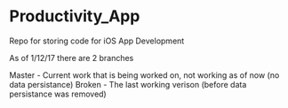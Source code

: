 # Productivity_App

Repo for storing code for iOS App Development

As of 1/12/17 there are 2 branches

Master - Current work that is being worked on, not working as of now (no data persistance)
Broken - The last working verison (before data persistance was removed)
